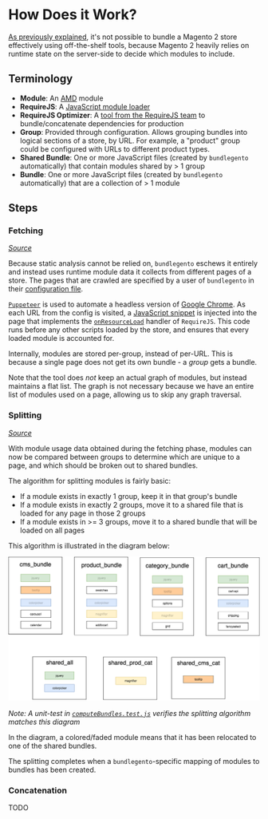 # How Does it Work?

[As previously explained](CUSTOM.md), it's not possible to bundle a Magento 2 store effectively using off-the-shelf tools, because Magento 2 heavily relies on runtime state on the server-side to decide which modules to include.

## Terminology

-   **Module**: An [AMD](https://requirejs.org/docs/whyamd.html) module
-   **RequireJS**: A [JavaScript module loader](https://requirejs.org)
-   **RequireJS Optimizer**: A [tool from the RequireJS team](https://requirejs.org/docs/optimization.html) to bundle/concatenate dependencies for production
-   **Group**: Provided through configuration. Allows grouping bundles into logical sections of a store, by URL. For example, a "product" group could be configured with URLs to different product types.
-   **Shared Bundle**: One or more JavaScript files (created by `bundlegento` automatically) that contain modules shared by > 1 group
-   **Bundle**: One or more JavaScript files (created by `bundlegento` automatically) that are a collection of > 1 module

## Steps

### Fetching

_[Source](/src/scraper.ts)_

Because static analysis cannot be relied on, `bundlegento` eschews it entirely and instead uses runtime module data it collects from different pages of a store. The pages that are crawled are specified by a user of `bundlegento` in their [configuration file](CONFIG.md).

[`Puppeteer`](https://pptr.dev/) is used to automate a headless version of [Google Chrome](https://www.google.com/chrome/). As each URL from the config is visited, a [JavaScript snippet](/src/preload.js) is injected into the page that implements the [`onResourceLoad`](https://github.com/requirejs/requirejs/wiki/internal-api:-onresourceload) handler of `RequireJS`. This code runs before any other scripts loaded by the store, and ensures that every loaded module is accounted for.

Internally, modules are stored per-group, instead of per-URL. This is because a single page does not get its own bundle - a _group_ gets a bundle.

Note that the tool does _not_ keep an actual graph of modules, but instead maintains a flat list. The graph is not necessary because we have an entire list of modules used on a page, allowing us to skip any graph traversal.

### Splitting

_[Source](/src/computeBundles.ts)_

With module usage data obtained during the fetching phase, modules can now be compared between groups to determine which are unique to a page, and which should be broken out to shared bundles.

The algorithm for splitting modules is fairly basic:

-   If a module exists in exactly 1 group, keep it in that group's bundle
-   If a module exists in exactly 2 groups, move it to a shared file that is loaded for any page in those 2 groups
-   If a module exists in >= 3 groups, move it to a shared bundle that will be loaded on all pages

This algorithm is illustrated in the diagram below:

![bundle splitting diagram](diagram.png)

_Note: A unit-test in [`computeBundles.test.js`](/src/__tests__/computeBundles.test.js) verifies the splitting algorithm matches this diagram_

In the diagram, a colored/faded module means that it has been relocated to one of the shared bundles.

The splitting completes when a `bundlegento`-specific mapping of modules to bundles has been created.

### Concatenation

TODO
